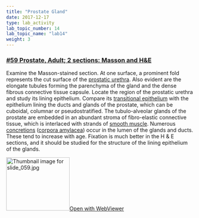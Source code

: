 ```yaml
---
title: "Prostate Gland"
date: 2017-12-17
type: lab_activity
lab_topic_number: 14
lab_topic_name: "lab14"
weight: 3
---
```

<div class="entrybody">
						<h3><u><b>#59 Prostate, Adult; 2 sections: Masson and <span class="caps">H&amp;E</span></b></u></h3>

<p>Examine the Masson-stained section.  At one surface, a prominent fold represents the cut surface of the <u>prostatic urethra</u>.  Also evident are the elongate tubules forming the parenchyma of the gland and the dense fibrous connective tissue capsule.  Locate the region of the prostatic urethra and study its lining epithelium.  Compare its <u>transitional epithelium</u> with the epithelium lining the ducts and glands of the prostate, which can be cuboidal, columnar or pseudostratified.  The tubulo-alveolar glands of the prostate are embedded in an abundant stroma of fibro-elastic connective tissue, which is interlaced with strands of <u>smooth muscle</u>.  Numerous <u>concretions</u> (<u>corpora amylacea</u>) occur in the lumen of the glands and ducts. These tend to increase with age.  Fixation is much better in the H &amp; E sections, and it should be studied for the structure of the lining epithelium of the glands.</p>

<div class="thumbnail"> <a href="http://virtualslides.cumc.columbia.edu/59.svs/view.apml?" target="_blank"><img alt="Thumbnail image for slide_059.jpg" src="/assets/images/slide_059-thumb-170x143-1527.jpg" width="170" height="143" class="mt-image-left"></a><a href="http://virtualslides.cumc.columbia.edu/59.svs/view.apml?" target="_blank">Open with WebViewer</a></div>
						
						
</div>
